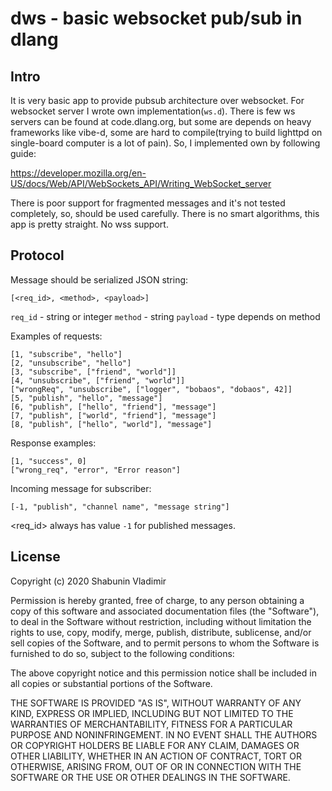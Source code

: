# dws - basic websocket pub/sub in dlang

## Intro

It is very basic app to provide pubsub architecture over websocket.
For websocket server I wrote own implementation(`ws.d`). There is few ws servers can be found at code.dlang.org, but some are depends on heavy frameworks like vibe-d, some are hard to compile(trying to build lighttpd on single-board computer is a lot of pain). So, I implemented own by following guide: 

<https://developer.mozilla.org/en-US/docs/Web/API/WebSockets_API/Writing_WebSocket_server>

There is poor support for fragmented messages and it's not tested completely, so, should be used carefully.
There is no smart algorithms, this app is pretty straight.
No wss support.

## Protocol

Message should be serialized JSON string:

```text
[<req_id>, <method>, <payload>]
```

`req_id` - string or integer
`method` - string
`payload` - type depends on method

Examples of requests:

```text
[1, "subscribe", "hello"]
[2, "unsubscribe", "hello"]
[3, "subscribe", ["friend", "world"]]
[4, "unsubscribe", ["friend", "world"]]
["wrongReq", "unsubscribe", ["logger", "bobaos", "dobaos", 42]]
[5, "publish", "hello", "message"]
[6, "publish", ["hello", "friend"], "message"]
[7, "publish", ["world", "friend"], "message"]
[8, "publish", ["hello", "world"], "message"]
```

Response examples:

```text
[1, "success", 0]
["wrong_req", "error", "Error reason"]
```

Incoming message for subscriber:

```text
[-1, "publish", "channel name", "message string"]
```

<req_id> always has value `-1` for published messages.

## License

Copyright (c) 2020 Shabunin Vladimir

Permission is hereby granted, free of charge, to any person obtaining a copy
of this software and associated documentation files (the "Software"), to deal
in the Software without restriction, including without limitation the rights
to use, copy, modify, merge, publish, distribute, sublicense, and/or sell
copies of the Software, and to permit persons to whom the Software is
furnished to do so, subject to the following conditions:

The above copyright notice and this permission notice shall be included in all
copies or substantial portions of the Software.

THE SOFTWARE IS PROVIDED "AS IS", WITHOUT WARRANTY OF ANY KIND, EXPRESS OR
IMPLIED, INCLUDING BUT NOT LIMITED TO THE WARRANTIES OF MERCHANTABILITY,
FITNESS FOR A PARTICULAR PURPOSE AND NONINFRINGEMENT. IN NO EVENT SHALL THE
AUTHORS OR COPYRIGHT HOLDERS BE LIABLE FOR ANY CLAIM, DAMAGES OR OTHER
LIABILITY, WHETHER IN AN ACTION OF CONTRACT, TORT OR OTHERWISE, ARISING FROM,
OUT OF OR IN CONNECTION WITH THE SOFTWARE OR THE USE OR OTHER DEALINGS IN THE
SOFTWARE.

